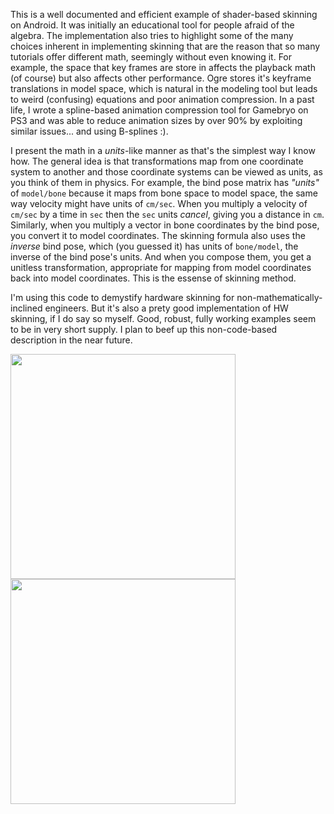 This is a well documented and efficient example of shader-based skinning on Android.  It
was initially an educational tool for people afraid of the algebra.  The implementation
also tries to highlight some of the many choices inherent in implementing skinning that
are the reason that so many tutorials offer different math, seemingly without even
knowing it.  For example, the space that key frames are store in affects the playback
math (of course) but also affects other performance.  Ogre stores it's
keyframe translations in model space, which is natural in the modeling tool but leads
to weird (confusing) equations and poor animation compression.  In a past life, I wrote
a spline-based animation compression tool for Gamebryo on PS3 and was able to reduce animation
sizes by over 90% by exploiting similar issues... and using B-splines :).

I present the math in a _units_-like manner as that's the simplest way I know how.  The general
idea is that transformations map from one coordinate system to another and those coordinate
systems can be viewed as units, as you think of them in physics.  For example, the bind pose
matrix has _"units"_ of `model/bone` because it maps from bone space to model space,
the same way velocity might have units of `cm/sec`.  When you multiply a velocity of `cm/sec`
by a time in `sec` then the `sec` units _cancel_, giving you a distance in `cm`.  Similarly,
when you multiply a vector in bone coordinates by the bind pose, you convert it to model
coordinates.  The skinning formula also uses the _inverse_ bind pose, which (you guessed it)
has units of `bone/model`, the inverse of the bind pose's units.  And when you compose them,
you get a unitless transformation, appropriate for mapping from model coordinates back into
model coordinates.  This is the essense of skinning method.

I'm using this code to demystify hardware skinning for non-mathematically-inclined engineers.
But it's also a prety good implementation of HW skinning, if I do say so myself.  Good, robust,
fully working examples seem to be in very short supply.  I plan to beef up this non-code-based
description in the near future.

<img src="https://raw.githubusercontent.com/davidp3/AndroidGPUSkinningDemo/master/etc/Screenshot_20160703-094345.png" width="360"/>
<img src="https://raw.githubusercontent.com/davidp3/AndroidGPUSkinningDemo/master/etc/Screenshot_20160703-094419.png" width="360"/>
